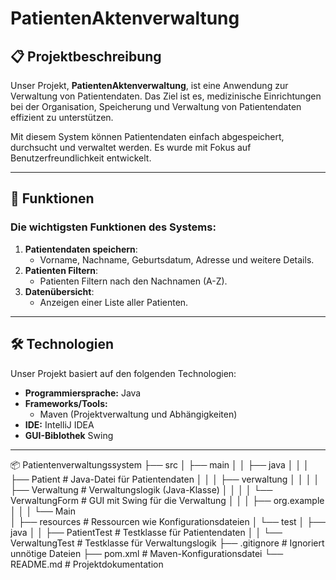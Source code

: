 # PatientenAktenverwaltung

## 📋 Projektbeschreibung
Unser Projekt, **PatientenAktenverwaltung**, ist eine Anwendung zur Verwaltung von Patientendaten. Das Ziel ist es, medizinische Einrichtungen bei der Organisation, Speicherung und Verwaltung von Patientendaten effizient zu unterstützen. 

Mit diesem System können Patientendaten einfach abgespeichert, durchsucht und verwaltet werden. Es wurde mit Fokus auf Benutzerfreundlichkeit entwickelt.

---

## 🚀 Funktionen
### Die wichtigsten Funktionen des Systems:
1. **Patientendaten speichern**:
   - Vorname, Nachname, Geburtsdatum, Adresse und weitere Details.
2. **Patienten Filtern**:
   - Patienten Filtern nach den Nachnamen (A-Z).
3. **Datenübersicht**:
   - Anzeigen einer Liste aller Patienten.
---

## 🛠️ Technologien
Unser Projekt basiert auf den folgenden Technologien:
- **Programmiersprache:** Java
- **Frameworks/Tools:** 
  - Maven (Projektverwaltung und Abhängigkeiten)
- **IDE:** IntelliJ IDEA
- **GUI-Biblothek** Swing

---

📦 Patientenverwaltungssystem
├── src
│   ├── main
│   │   ├── java
│   │   │   ├── Patient                # Java-Datei für Patientendaten
│   │   │   ├── verwaltung
│   │   │   │   ├── Verwaltung         # Verwaltungslogik (Java-Klasse)
│   │   │   │   └── VerwaltungForm     # GUI mit Swing für die Verwaltung
│   │   │   ├── org.example
│   │   │       └── Main               
│   ├── resources                      # Ressourcen wie Konfigurationsdateien
│   └── test
│       ├── java
│       │   ├── PatientTest            # Testklasse für Patientendaten
│       │   └── VerwaltungTest         # Testklasse für Verwaltungslogik
├── .gitignore                         # Ignoriert unnötige Dateien
├── pom.xml                            # Maven-Konfigurationsdatei
└── README.md                          # Projektdokumentation

